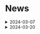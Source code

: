 # News

<details>
<summary>2024-03-07</summary>

Giulia's updates:
* Uploaded first primer of project structure
* Includes a package for lexing
* Class dedicated to pre-processing of the source file
  * Removes empty lines at beginning and end of the file
  * Examines first 6 columns to check if there are given line numbers or blank, reports issue otherwise
  * Checks the indicator column (7) for comments or line continuation, if another character is present either than these 2 or a blank reports an error
  * Extracts the portion of the line corresponding to code (from char 8 to 72) and saves the starting position of the code line (aka the position of the first non-blank character -> to check if code starts in area A or B later)
  * By design, LineIssues are not exceptions: the idea is to collect as much issues as possible before the program stops the execution
* Usage of Trie structure for keywords detection
  * KeywordTrie and TrieNode classes
  * The Trie can be traversed char by char while scanning for tokens to check if a token is a keyword, otherwise it is recognised as an identifier/other token
  * Note: still immature, more keywords to add and possibly optimizations for memory consumptions -> later on
* Unit tests for correctness of these classes

</details>


<details>
<summary>2024-03-20</summary>

Giulia's updates:
* Substituted the Scanner class with the StatefulLexer class: the idea is to have a lexer that can produce different kind of tokens with a bit of context of the current division the program is currently in, since the different divisions can have very different syntax. It is responsability of the parser to change the state and detect illegal transitions.
![](lexer_states.jpg)
* Lexing is done on demand: parser asks the lexer for the next token until it reaches EOF
* Overview of the classes
![](frontend_classes.jpg)
* Added more unit tests
* Added files for tracking progress and addional docs in folder "additional"
* Progress on various features, see [Features](features.md)

</details>